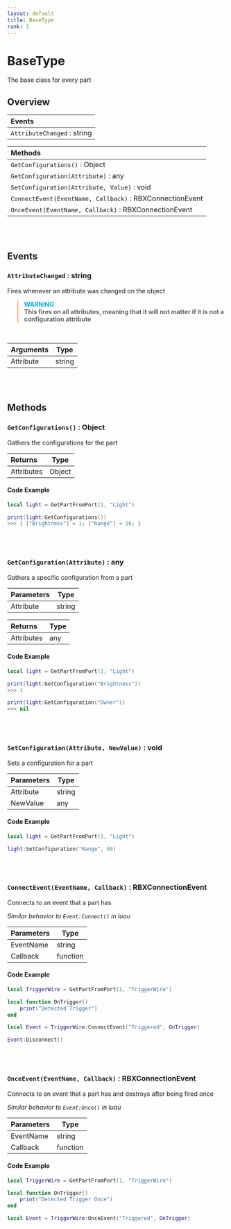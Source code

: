 ```yaml
---
layout: default
title: BaseType
rank: 1
---
```


# BaseType

The base class for every part

## Overview

| Events                                                |
| :---------------------------------------------------- |
|`AttributeChanged` : string                            |

| Methods                                                 |
| :------------------------------------------------------ |
|`GetConfigurations()` : Object                           |
|`GetConfiguration(Attribute)` : any                      |
|`SetConfiguration(Attribute, Value)` : void              |
|`ConnectEvent(EventName, Callback)` : RBXConnectionEvent |
|`OnceEvent(EventName, Callback)` : RBXConnectionEvent    |

<br />
<br />

## Events

### `AttributeChanged` : string

Fires whenever an attribute was changed on the object

<blockquote style="border-left: 1px solid #f52;">
    <strong style="color: #0ad;">WARNING</strong><br>
    <strong>This fires on all attributes, meaning that it will not matter if it is not a configuration attribute</strong>
</blockquote><br>

|**Arguments**  | Type   |
| :------------ | ------ |
| Attribute     | string |

<br />
<br />

## Methods

### `GetConfigurations()` : Object

Gathers the configurations for the part

|**Returns**    | Type   |
| :------------ | ------ |
| Attributes    | Object |

#### Code Example

```lua
local light = GetPartFromPort(1, "Light")

print(light:GetConfigurations())
>>> { ["Brightness"] = 1; ["Range"] = 16; }
```

<br />
<br />

### `GetConfiguration(Attribute)` : any

Gathers a specific configuration from a part

|**Parameters** | Type   |
| :------------ | ------ |
| Attribute     | string |

|**Returns**    | Type   |
| :------------ | ------ |
| Attributes    | any    |

#### Code Example

```lua
local light = GetPartFromPort(1, "Light")

print(light:GetConfiguration("Brightness"))
>>> 1

print(light:GetConfiguration("Owner"))
>>> nil
```

<br />
<br />

### `SetConfiguration(Attribute, NewValue)` : void

Sets a configuration for a part

|**Parameters** | Type   |
| :------------ | ------ |
| Attribute     | string |
| NewValue      | any    |

#### Code Example

```lua
local light = GetPartFromPort(1, "Light")

light:SetConfiguration("Range", 60)
```

<br />
<br />

### `ConnectEvent(EventName, Callback)` : RBXConnectionEvent

Connects to an event that a part has

*Similar behavior to `Event:Connect()` in luau*

|**Parameters** | Type     |
| :------------ | -------- |
| EventName     | string   |
| Callback      | function |

#### Code Example

```lua
local TriggerWire = GetPartFromPort(1, "TriggerWire")

local function OnTrigger()
    print("Detected Trigger")
end

local Event = TriggerWire:ConnectEvent("Triggered", OnTrigger)

Event:Disconnect()
```

<br />
<br />

### `OnceEvent(EventName, Callback)` : RBXConnectionEvent

Connects to an event that a part has and destroys after being fired once

*Similar behavior to `Event:Once()` in luau*


|**Parameters** | Type     |
| :------------ | -------- |
| EventName     | string   |
| Callback      | function |

#### Code Example

```lua
local TriggerWire = GetPartFromPort(1, "TriggerWire")

local function OnTrigger()
    print("Detected Trigger Once")
end

local Event = TriggerWire:OnceEvent("Triggered", OnTrigger)
```
